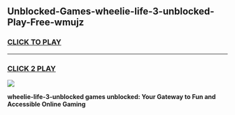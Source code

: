 
## Unblocked-Games-wheelie-life-3-unblocked-Play-Free-wmujz
<h3>
<a href="https://premium76.site?title=wheelie-life-3-unblocked&ref=20M">CLICK TO PLAY</a></h3>
<hr>

<h3>
<a href="https://premium76.site?title=wheelie-life-3-unblocked&ref=20M">CLICK 2 PLAY</a>
  
</h3>

<a href="https://premium76.site?title=wheelie-life-3-unblocked&ref=19M"><img src="https://clearcache.store/games.png"></a>


**wheelie-life-3-unblocked games unblocked: Your Gateway to Fun and Accessible Online Gaming**
